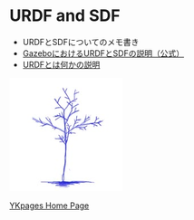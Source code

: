 # URDF and SDF
- URDFとSDFについてのメモ書き
- [GazeboにおけるURDFとSDFの説明（公式）](https://classic.gazebosim.org/tutorials/?tut=ros_urdf)
- [URDFとは何かの説明](https://qiita.com/RyodoTanaka/items/174e82f06b10f9885265)

![](../../images/BlueTreeIcon_200x200.jpg)

[YKpages Home Page](https://yusukekato.github.io/)
